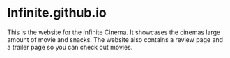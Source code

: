 # Infinite.github.io
This is the website for the Infinite Cinema. It showcases the cinemas large amount of movie and snacks. The website also contains a review page and a trailer page so you can check out movies.

